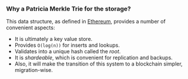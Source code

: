 ### Why a Patricia Merkle Trie for the storage?

This data structure,
as defined in [Ethereum](https://github.com/ethereum/wiki/wiki/Patricia-Tree),
provides a number of convenient aspects:

* It is ultimately a key value store.
* Provides `O(log(n))` for inserts and lookups.
* Validates into a unique hash called the _root_.
* It is _shardeable_, which is convenient for replication and backups.
* Also, it will make the transition of this system to a blockchain simpler,
migration-wise.